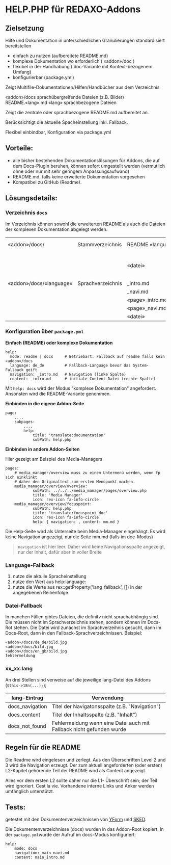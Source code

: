 # HELP.PHP für REDAXO-Addons

## Zielsetzung

Hilfe und Dokumentation in unterschiedlichen Granulierungen standardisiert bereitstellen

- einfach zu nutzen (aufbereitete README.md)
- komplexe Dokumentation wo erforderlich ( «addon»/doc )
- flexibel in der Handhabung ( doc-Variante mit Kontext-bezogenem Umfang)
- konfigurierbar (package.yml)

Zeigt Multifile-Dokumentationen/Hilfen/Handbücher aus dem Verzeichnis 

  «addon»/docs
    sprachübergreifende Dateien (z.B. Bilder)
    README.«lang».md
    «lang»
      sprachbezogene Dateien

Zeigt die zentrale oder sprachbezogene README.md aufbereitet an.

Berücksichtigt die aktuelle Spacheinstellung inkl. Fallback. 

Flexibel einbindbar, Konfiguration via package.yml


## Vorteile:

- alle bisher bestehenden Dokumentationslösungen für Addons, die auf dem Docs-PlugIn beruhen,
können sofort umgestellt werden (vermutlich ohne oder nur mit sehr geringem Anpassungsaufwand)
- README.md, falls keine erweiterte Dokumentation vorgesehen
- Kompatibel zu GitHub (Readme).


## Lösungsdetails:

### Verzeichnis `docs`

Im Verzeichnis können sowohl die erweiterten README als auch die Dateien der komplexen Dokumentation 
abgelegt werden. 

|   |   |   |   |
|---|---|---|---|
|«addon»/docs/|Stammverzeichnis|README.«language».md|sprachspezifische README-Dateien|
|||«datei»|Dateien einer Dokumentation, die nicht sprachspezifisch sind (meist Bilder)|
|«addon»/docs/«language»|Sprachverzeichnis|_intro.md|Default-Text|
|||_navi.md|Navigationsdatei/Menü|
|||«page»_intro.md|Default-Text|
|||«page»_navi.md|Navigationsdatei/Menü|
|||«datei»|Dokumentationsdatei|

### Konfiguration über `package.yml`

**Einfach (README) oder komplexe Dokumentation**

    help: 
      mode: readme | docs     # Betriebart: Fallback auf readme falls kein «addon»/docs
      language: de_de         # Fallback-Language bevor das System-Fallback geift
      navigation: _intro.md   # Navigation (linke Spalte)
      content: _intro.md      # initiale Content-Datei (rechte Spalte)

Mit `help: docs` wird der Modus "komplexe Dokumentation" angefordert. Ansonsten wird die README-Variante genommen.

**Einbinden in die eigene Addon-Seite**

    page:
        ....
        subpages:
            ....
            help:
                title: 'translate:documentation'
                subPath: help.php


**Einbinden in andere Addon-Seiten**

Hier gezeigt am Beispiel des Media-Managers

    pages:
        # media_manager/overview muss zu einem Untermenü werden, wenn fp sich einklinkt
        # daher den Originaltext zum ersten Menüpunkt machen.
        media_manager/overview/overview:
                subPath: ../../../media_manager/pages/overview.php
                title: 'Media Manager'
                icon: rex-icon fa-info-circle
        media_manager/overview/focuspoint:
                subPath: help.php
                title: 'translate:focuspoint_doc'
                icon: rex-icon fa-info-circle
                help: { navigation: , content: mm.md }

Die Help-Seite wird als Unterseite beim Media-Manager eingehängt. Es wird keine Navigation angezeigt, nur die Seite mm.md (falls im doc-Modus)

> `navigation` ist hier leer. Daher wird keine Navigationsspalte angezeigt, nur der Inhalt, dafür aber in voller Breite

### Language-Fallback

1. nutze die aktulle Spracheinstellung
2. nutze den Wert aus help:language:
3. nutze die Werte aus rex::getProperty('lang_fallback', []) in der angegebenen Reihenfolge

### Datei-Fallback

In manchen Fällen gibtes Dateien, die definitv nicht sprachabhängig sind. Die müssen nicht im Sprachverzeichnis stehen, sondern können im
Docs-Rot stehen. Die Datei wird zunächst im Sprachverzeihnis gesucht, dann im Docs-Root, dann in den Fallback-Sprachverzeichnissen. Beispiel:

    «addon»/docs/de_de/bild.jpg
    «addon»/docs/bild.jpg
    «addon»/docs/en_gb/bild.jpg
    fehlermeldung

### xx_xx.lang

An drei Stellen sind verweise auf die jeweilige lang-Datei des Addons (`$this->18n(...);`);

| lang-Eintrag | Verwendung |
| ------------ | ---------- |
| docs_navigation | Titel der Navigatonsspalte (z.B. "Navigation")  |
| docs_content | Titel der Inhaltsspalte (z.B. "Inhalt") |
| docs_not_found | Fehlermeldung wenn eine Datei auch mit Fallback nicht gefunden wurde |

## Regeln für die README

Die Readme wird eingelesen und zerlegt. Aus den Überschriften Level 2 und 3 wird die Navigation erzeugt. Der zum aktuell angeforderten (oder ersten) L2-Kapitel gehörende Teil der README wird als Content angezeigt.

Alles vor dem ersten L2 sollte daher nur die L1- Überschrift sein; der Teil wird ignoriert.  Cest la vie.
Vorhandene interne Links und Anker werden umfänglich unterstützt.

## Tests:

getestet mit den Dokumentenverzeichnissen von [YForm](https://github.com/yakamara/redaxo_yform_docs/tree/0acc12f225649ff072146a752fe06d5618a780bf) und [SKED](https://github.com/FriendsOfREDAXO/sked/tree/master/plugins/documentation/docs/de_de).

Die Dokumentenverzeichnisse (docs) wurden in das Addon-Root kopiert. In der `package.yml`wurde der Aufruf im docs-Modus konfiguriert:

    help:
        mode: docs
        navigation: main_navi.md
        content: main_intro.md

 
